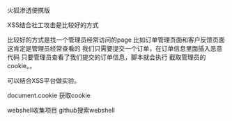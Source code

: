火狐渗透便携版

XSS结合社工攻击是比较好的方式

比较好的方式是找一个管理员经常访问的page
比如订单管理页面和客户反馈页面
这肯定是管理员经常查看的
我们只需要提交一个订单，在订单信息里面插入恶意代码
只要管理员查看了我们提交的订单信息，脚本就会执行
截取管理员的cookie。。

可以结合XSS平台做实验。

document.cookie 获取cookie

webshell收集项目
github搜索webshell


